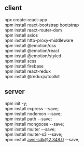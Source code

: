 ## client
npx create-react-app .   
npm install react-bootstrap bootstrap   
npm install react-router-dom   
npm install axios   
npm install http-proxy-middleware   
npm install @emotion/css   
npm install @emotion/react   
npm install @emotion/styled   
npm install scss   
npm install firebase   
npm install react-redux   
npm install @reduxjs/toolkit   
   
## server  
npm init -y;   
npm install express --save;   
npm install nodemon --save;   
npm install path --save;   
npm install mongoose --save;   
npm install multer --save;   
npm install multer-s3 --save;   
npm install aws-sdk@2.348.0 --save;
